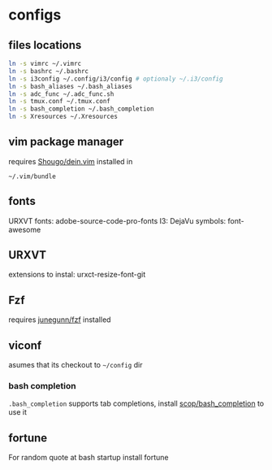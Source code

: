 
# configs

## files locations
```sh
ln -s vimrc ~/.vimrc
ln -s bashrc ~/.bashrc
ln -s i3config ~/.config/i3/config # optionaly ~/.i3/config
ln -s bash_aliases ~/.bash_aliases
ln -s adc_func ~/.adc_func.sh
ln -s tmux.conf ~/.tmux.conf
ln -s bash_completion ~/.bash_completion
ln -s Xresources ~/.Xresources
```

## vim package manager
requires [ Shougo/dein.vim][1] installed in
```
~/.vim/bundle
```

## fonts
URXVT fonts: adobe-source-code-pro-fonts
I3: DejaVu
symbols: font-awesome

## URXVT
extensions to instal: urxct-resize-font-git

## Fzf
requires [junegunn/fzf][2] installed


## viconf
asumes that its checkout to `~/config` dir

### bash completion
`.bash_completion` supports tab completions, install [scop/bash_completion][3] to use it

## fortune
For random quote at bash startup install fortune


[1]:https://github.com/junegunn/fzf
[2]:https://github.com/Shougo/dein.vim
[3]:https://github.com/scop/bash_completion
